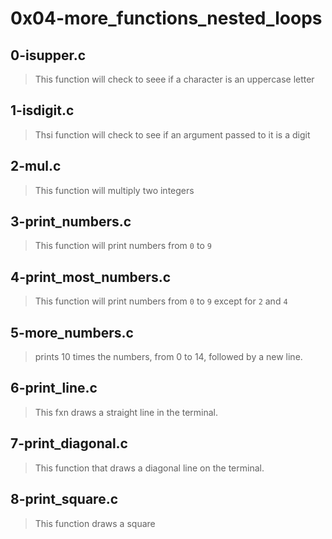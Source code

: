 # 0x04-more_functions_nested_loops

## 0-isupper.c
> This function will check to seee if a character is an uppercase letter

## 1-isdigit.c
> Thsi function will check to see if an argument passed to it is a digit

## 2-mul.c
> This function will multiply two integers

## 3-print_numbers.c
> This function will print numbers from `0` to `9`

## 4-print_most_numbers.c
> This function will print numbers from `0` to `9` except for `2` and `4`

## 5-more_numbers.c
> prints 10 times the numbers, from 0 to 14, followed by a new line.

## 6-print_line.c
> This fxn draws a straight line in the terminal.

## 7-print_diagonal.c 
> This function that draws a diagonal line on the terminal.

## 8-print_square.c
> This function draws a square
